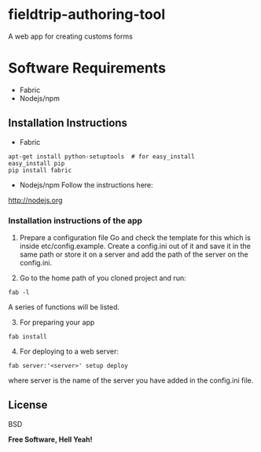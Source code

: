 fieldtrip-authoring-tool
========================

A web app for creating customs forms

Software Requirements
=====================

- Fabric
- Nodejs/npm

## Installation Instructions

- Fabric

``` 
apt-get install python-setuptools  # for easy_install
easy_install pip
pip install fabric
```

- Nodejs/npm
Follow the instructions here:

http://nodejs.org

### Installation instructions of the app

1. Prepare a configuration file
Go and check the template for this which is inside etc/config.example. Create a config.ini out of it and save it in the same path or store it on a server and add the path of the server on the config.ini.

2. Go to the home path of you cloned project and run:
```
fab -l
```
A series of functions will be listed.

3. For preparing your app
```
fab install
```

4. For deploying to a web server:
```
fab server:'<server>' setup deploy
```
where server is the name of the server you have added in the config.ini file.

License
----

BSD


**Free Software, Hell Yeah!**

[Installation guide]:http://developer.android.com/sdk/installing/index.html









